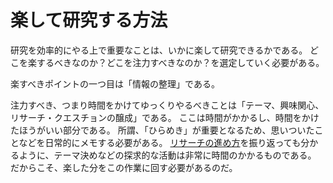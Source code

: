 # 楽して研究する方法

研究を効率的にやる上で重要なことは、いかに楽して研究できるかである。
どこを楽するべきなのか？どこを注力すべきなのか？を選定していく必要がある。

楽すべきポイントの一つ目は「情報の整理」である。

注力すべき、つまり時間をかけてゆっくりやるべきことは「テーマ、興味関心、リサーチ・クエスチョンの醸成」である。
ここは時間がかかるし、時間をかけたほうがいい部分である。
所謂、「ひらめき」が重要となるため、思いついたことなどを日常的にメモする必要がある。
[リサーチの進め方](01_リサーチのやり方.md)を振り返っても分かるように、テーマ決めなどの探求的な活動は非常に時間のかかるものである。
だからこそ、楽した分をこの作業に回す必要があるのだ。
